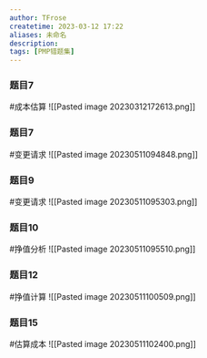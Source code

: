 ```yaml
---
author: TFrose
createtime: 2023-03-12 17:22
aliases: 未命名
description:
tags: [PMP错题集]
---
```


### 题目7
#成本估算
![[Pasted image 20230312172613.png]]

### 题目7
#变更请求 
![[Pasted image 20230511094848.png]]

### 题目9
#变更请求 
![[Pasted image 20230511095303.png]]

### 题目10
#挣值分析
![[Pasted image 20230511095510.png]]

### 题目12
#挣值计算
![[Pasted image 20230511100509.png]]

### 题目15
#估算成本
![[Pasted image 20230511102400.png]]
